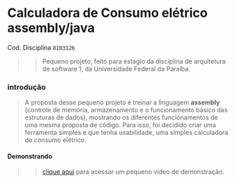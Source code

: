 # Calculadora de Consumo elétrico assembly/java
Cod. Disciplina `8103126`
>> Pequeno projeto, feito para estágio da disciplina de arquitetura de software 1, da Universidade Federal da Paraíba. 
>>  
### introdução
> A proposta  desse pequeno projeto é treinar a linguagem **assembly** (controle de memória, armazenamento e o funcionamento básico das estruturas de dados), mostrando os diferentes funcionamentos de uma mesma proposta de código. Para isso, foi decidido criar uma ferramenta simples e que tenha usabilidade, uma simples calculadora de consumo elétrico.

#### Demonstrando
>> [clique aqui](https://youtu.be/F4G-XMcfU1A) para acessar um pequeno vídeo de demonstração.
